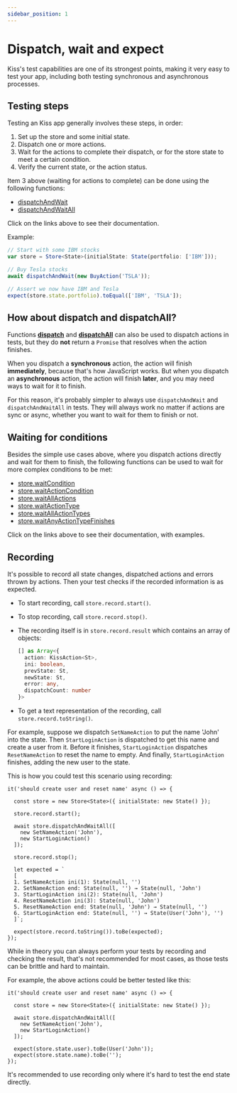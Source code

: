 ```yaml
---
sidebar_position: 1
---
```


# Dispatch, wait and expect

Kiss's test capabilities are one of its strongest points,
making it very easy to test your app,
including both testing synchronous and asynchronous processes.

## Testing steps

Testing an Kiss app generally involves these steps, in order:

1. Set up the store and some initial state.
2. Dispatch one or more actions.
3. Wait for the actions to complete their dispatch, or for the store state to meet
   a certain condition.
4. Verify the current state, or the action status.

Item 3 above (waiting for actions to complete) can be done using the following functions:

* [dispatchAndWait](../basics/dispatching-actions#dispatch-and-wait)
* [dispatchAndWaitAll](../basics/dispatching-actions#dispatch-and-wait-all)

Click on the links above to see their documentation.

Example:

```ts
// Start with some IBM stocks
var store = Store<State>(initialState: State(portfolio: ['IBM']));

// Buy Tesla stocks  
await dispatchAndWait(new BuyAction('TSLA'));  

// Assert we now have IBM and Tesla
expect(store.state.portfolio).toEqual(['IBM', 'TSLA']);
```

## How about dispatch and dispatchAll?

Functions [**dispatch**](../basics/dispatching-actions#dispatch-one-action)
and [**dispatchAll**](../basics/dispatching-actions#dispatch-all-multiple-actions)
can also be used to dispatch actions in tests,
but they do **not** return a `Promise` that resolves when the action finishes.

When you dispatch a **synchronous** action, the action will finish **immediately**,
because that's how JavaScript works. But when you dispatch an **asynchronous** action,
the action will finish **later**, and you may need ways to wait for it to finish.

For this reason, it's probably simpler to always use `dispatchAndWait`
and `dispatchAndWaitAll` in tests.
They will always work no matter if actions are sync or async,
whether you want to wait for them to finish or not.

## Waiting for conditions

Besides the simple use cases above, where you dispatch actions directly and wait for them to finish,
the following functions can be used to wait for more complex conditions to be met:

* [store.waitCondition](../miscellaneous/wait-for-condition#waitcondition)
* [store.waitActionCondition](../miscellaneous/wait-for-condition#waitactioncondition)
* [store.waitAllActions](../miscellaneous/wait-for-condition#waitallactions)
* [store.waitActionType](../miscellaneous/wait-for-condition#waitallactiontypes-and-waitactiontype)
* [store.waitAllActionTypes](../miscellaneous/wait-for-condition#waitallactiontypes-and-waitactiontype)
* [store.waitAnyActionTypeFinishes](../miscellaneous/wait-for-condition#waitanyactiontypefinishes)

Click on the links above to see their documentation, with examples.

## Recording

It's possible to record all state changes, dispatched actions and errors thrown by actions.
Then your test checks if the recorded information is as expected.

* To start recording, call `store.record.start()`.

* To stop recording, call `store.record.stop()`.

* The recording itself is in `store.record.result` which contains an array of objects:

   ```ts
   [] as Array<{
     action: KissAction<St>,
     ini: boolean,
     prevState: St,
     newState: St,
     error: any,
     dispatchCount: number
   }>
   ```

* To get a text representation of the recording, call `store.record.toString()`.

For example, suppose we dispatch `SetNameAction` to put the name 'John' into the state.
Then `StartLoginAction` is dispatched to get this name and create a user from it.
Before it finishes, `StartLoginAction` dispatches `ResetNameAction` to reset the name to empty.
And finally, `StartLoginAction` finishes, adding the new user to the state.

This is how you could test this scenario using recording:

```text
it('should create user and reset name' async () => {

  const store = new Store<State>({ initialState: new State() });
  
  store.record.start();

  await store.dispatchAndWaitAll([
    new SetNameAction('John'),
    new StartLoginAction()
  ]);

  store.record.stop();

  let expected = `
  [
  1. SetNameAction ini(1): State(null, '')
  2. SetNameAction end: State(null, '') → State(null, 'John')
  3. StartLoginAction ini(2): State(null, 'John')
  4. ResetNameAction ini(3): State(null, 'John')
  5. ResetNameAction end: State(null, 'John') → State(null, '')
  6. StartLoginAction end: State(null, '') → State(User('John'), '')
  ]`;

  expect(store.record.toString()).toBe(expected);
});
```

While in theory you can always perform your tests by recording and checking the result,
that's not recommended for most cases, as those tests can be brittle and hard to maintain.

For example, the above actions could be better tested like this:

```text
it('should create user and reset name' async () => {

  const store = new Store<State>({ initialState: new State() });
  
  await store.dispatchAndWaitAll([
    new SetNameAction('John'),
    new StartLoginAction()
  ]);

  expect(store.state.user).toBe(User('John'));
  expect(store.state.name).toBe('');
});
```

It's recommended to use recording only where it's hard to test the end state directly.
